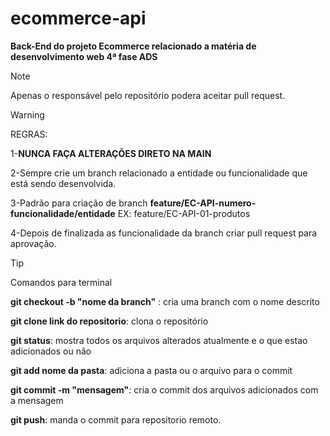# ecommerce-api
**Back-End do projeto Ecommerce relacionado a matéria de desenvolvimento web 4ª fase ADS**

> [!NOTE]
> Apenas o responsável pelo repositório podera aceitar pull request.

> [!WARNING]
> REGRAS:
> 
> 1-**NUNCA FAÇA ALTERAÇÕES DIRETO NA MAIN**
> 
> 2-Sempre crie um branch relacionado a entidade ou funcionalidade que está sendo desenvolvida.
> 
> 3-Padrão para criação de branch  **feature/EC-API-numero-funcionalidade/entidade** EX: feature/EC-API-01-produtos
> 
> 4-Depois de finalizada as funcionalidade da branch criar pull request para aprovação.

> [!TIP]
> Comandos para terminal
> 
>  **git checkout -b "nome da branch"** : cria uma branch com o nome descrito
> 
> **git clone link do repositorio**: clona o repositório
> 
> **git status**: mostra todos os arquivos alterados atualmente e o que estao adicionados ou não
> 
> **git add nome da pasta**: adiciona a pasta ou o arquivo para o commit
> 
> **git commit -m "mensagem"**: cria o commit dos arquivos adicionados com a mensagem
> 
> **git push**: manda o commit para repositorio remoto.

